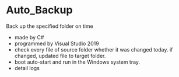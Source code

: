 # Auto_Backup
Back up the specified folder on time
* made by C#
* programmed by Visual Studio 2019
* check every file of source folder whether it was changed today. if changed, updated file to target folder.
* boot auto-start and run in the Windows system tray.
* detail logs
